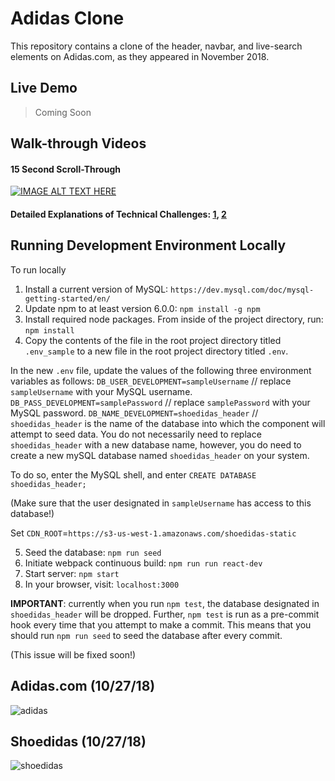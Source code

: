 # Adidas Clone

This repository contains a clone of the header, navbar, and live-search elements on Adidas.com, as they appeared in November 2018.

## Live Demo
> Coming Soon

## Walk-through Videos
#### 15 Second Scroll-Through
[![IMAGE ALT TEXT HERE](https://i.imgur.com/MZqlLyt.gif)](https://www.youtube.com/watch?v=iUA7akiyqQM)
#### Detailed Explanations of Technical Challenges: [1](https://www.youtube.com/watch?v=rScMgF77G0U), [2](https://www.youtube.com/watch?v=XKypb11Ok2o)

## Running Development Environment Locally

To run locally
1) Install a current version of MySQL: `https://dev.mysql.com/doc/mysql-getting-started/en/`
2) Update npm to at least version 6.0.0: `npm install -g npm`
3) Install required node packages. From inside of the project directory, run: `npm install`
4) Copy the contents of the file in the root project directory titled `.env_sample` to a new file in the root project directory titled `.env`.

In the new `.env` file, update the values of the following three environment variables as follows:
`DB_USER_DEVELOPMENT=sampleUsername` // replace `sampleUsername` with your MySQL username.
`DB_PASS_DEVELOPMENT=samplePassword` // replace `samplePassword` with your MySQL password.
`DB_NAME_DEVELOPMENT=shoedidas_header` // `shoedidas_header` is the name of the database into which the component will attempt to seed data. You do not necessarily need to replace `shoedidas_header` with a new database name, however, you do need to create a new mySQL database named `shoedidas_header` on your system.

To do so, enter the MySQL shell, and enter 
`CREATE DATABASE shoedidas_header;`

(Make sure that the user designated in `sampleUsername` has access to this database!)

Set 
`CDN_ROOT`=`https://s3-us-west-1.amazonaws.com/shoedidas-static`


5) Seed the database: `npm run seed`
6) Initiate webpack continuous build: `npm run run react-dev`
7) Start server: `npm start`
8) In your browser, visit: `localhost:3000`

**IMPORTANT**: currently when you run `npm test`, the database designated in `shoedidas_header` will be dropped. Further, `npm test` is run as a pre-commit hook every time that you attempt to make a commit. This means that you should run `npm run seed` to seed the database after every commit.

(This issue will be fixed soon!)


## Adidas.com (10/27/18)
![adidas](https://i.imgur.com/cJG0tOL.png)

## Shoedidas (10/27/18)
![shoedidas](https://i.imgur.com/HWtOEGy.png)
